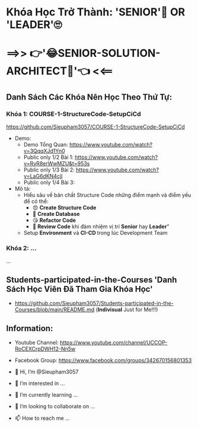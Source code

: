 # Khóa Học Trở Thành: 'SENIOR'🤔 OR 'LEADER'🙄 
# ==>> 👉'😂SENIOR-SOLUTION-ARCHITECT🤣'👈 <<==

## Danh Sách Các Khóa Nên Học Theo Thứ Tự: 
### Khóa 1: COURSE-1-StructureCode-SetupCiCd
  https://github.com/Sieupham3057/COURSE-1-StructureCode-SetupCiCd
  - Demo:
      + Demo Tổng Quan: https://www.youtube.com/watch?v=3QqqXJd1Yn0
      + Public only 1/2 Bài 1: https://www.youtube.com/watch?v=RvR8erWwMZU&t=953s
      + Public only 1/3 Bài 2: https://www.youtube.com/watch?v=LaG6dKN4cjI
      + Public only 1/4 Bài 3: 
  - Mô tả:
      * Hiểu sâu về bản chất Structure Code những điểm mạnh và điểm yếu để có thể:
          + 😍 <b>Create Structure Code</b>
          + 🤗 <b>Create Database</b>
          + 😘 <b> Refactor Code</b>
          + 🥰 <b>Review Code</b> khi đảm nhiệm vị trí <b>Senior</b> hay <b>Leader</b>"
      * Setup <b>Environment</b> và <b>CI-CD </b>trong lúc Development Team
### Khóa 2: ... 
...

## Students-participated-in-the-Courses 'Danh Sách Học Viên Đã Tham Gia Khóa Học'
  - https://github.com/Sieupham3057/Students-participated-in-the-Courses/blob/main/README.md (<b>Indivisual</b> Just for Me!!!)

  ## Information:
 - Youtube Channel: https://www.youtube.com/channel/UCCOP-RoCEXCrpDWH12-Nn5w
 - Facebook Group: https://www.facebook.com/groups/342670156801353

- 👋 Hi, I’m @Sieupham3057
- 👀 I’m interested in ...
- 🌱 I’m currently learning ...
- 💞️ I’m looking to collaborate on ...
- 📫 How to reach me ...

<!---
Sieupham3057/Sieupham3057 is a ✨ special ✨ repository because its `README.md` (this file) appears on your GitHub profile.
You can click the Preview link to take a look at your changes.
--->
